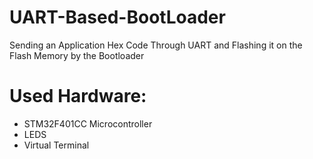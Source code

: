 # UART-Based-BootLoader
Sending an Application Hex Code Through UART and Flashing it on the Flash Memory by the Bootloader
# Used Hardware:
* STM32F401CC Microcontroller
* LEDS
* Virtual Terminal
